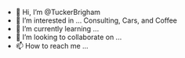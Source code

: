 - 👋 Hi, I’m @TuckerBrigham
- 👀 I’m interested in ... Consulting, Cars, and Coffee
- 🌱 I’m currently learning ... 
- 💞️ I’m looking to collaborate on ...
- 📫 How to reach me ...

<!---
TuckerBrigham/TuckerBrigham is a ✨ special ✨ repository because its `README.md` (this file) appears on your GitHub profile.
You can click the Preview link to take a look at your changes.
--->
